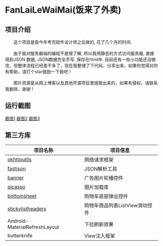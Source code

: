 # FanLaiLeWaiMai(饭来了外卖)

## 项目介绍 ##
&nbsp;&nbsp;&nbsp;&nbsp;&nbsp;&nbsp;&nbsp;这个项目是我今年考完软件设计师之后做的, 花了几个月的时间.<br><br>
&nbsp;&nbsp;&nbsp;&nbsp;&nbsp;&nbsp;&nbsp;由于我对服务器端的编程不是很了解, 所以我用静态的方式访问服务器, 直接得到JSON 数据, JSON数据完全手写. 保存在html中.
目前还有一些小功能还没做完，但整体流程已经差不多了，现在我整理了下代码，分享出来，如果你觉得对你有帮助，请打个star鼓励一下我吧！<br><br>
&nbsp;&nbsp;&nbsp;&nbsp;&nbsp;&nbsp;&nbsp;图片资源是从网上博客以及其他开源项目里提取出来的，如果有侵权，请联系我删除，谢谢！
## 运行截图 ##
<a href="http://siqigege.web3v.com/fanlaile/art/截图1.gif" target="_blank">截图1</a>
<a href="http://siqigege.web3v.com/fanlaile/art/截图2.gif" target="_parent">截图2</a>
<a href="http://siqigege.web3v.com/fanlaile/art/截图3.gif" target="_self">截图3</a>
## 第三方库 ##
<table>
<thead>
<tr>
<th>项目名称</th>
<th>项目信息</th>
</tr>
</thead>
<tbody>
<tr>
<td><a href="https://github.com/hongyangAndroid/okhttputils">okhttputils</a></td>
<td>网络请求框架</td>
</tr>
<tr>
<td><a href="https://github.com/alibaba/fastjson">fastjson</a></td>
<td>JSON解析工具</td>
</tr>
<tr>
<td><a href="https://github.com/youth5201314/banner">banner</a></td>
<td>广告图片轮播控件</td>
</tr>
<tr>
<td><a href="https://github.com/square/picasso">picasso</a></td>
<td>图片加载库</td>
</tr>
<tr>
<td><a href="https://github.com/Flipboard/bottomsheet">bottomsheet</a></td>
<td>购物车底部弹出控件</td>
</tr>
<tr>
<td><a href="https://github.com/emilsjolander/StickyListHeaders">stickylistheaders</a></td>
<td>购物车商品列表ListView滑动控件</td>
</tr>
<tr>
<td><a https://github.com/android-cjj/Android-MaterialRefreshLayout">Android-MaterialRefreshLayout</a></td>
<td>下拉刷新效果</td>
</tr>
<tr>
<td><a https://github.com/JakeWharton/butterknife">butterknife</a></td>
<td>View注入框架</td>
</tr>
</tbody></table>
